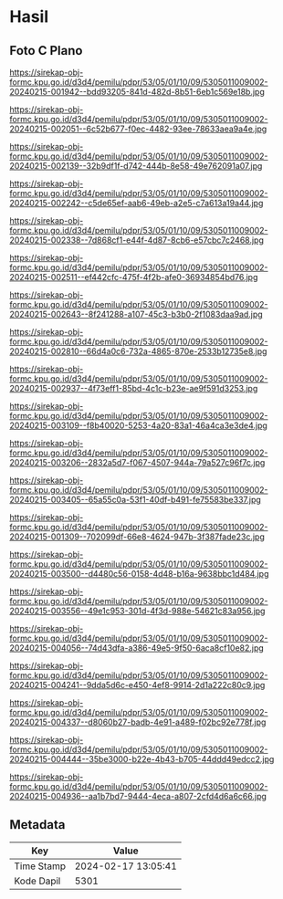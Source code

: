 # Hasil

## Foto C Plano

https://sirekap-obj-formc.kpu.go.id/d3d4/pemilu/pdpr/53/05/01/10/09/5305011009002-20240215-001942--bdd93205-841d-482d-8b51-6eb1c569e18b.jpg

https://sirekap-obj-formc.kpu.go.id/d3d4/pemilu/pdpr/53/05/01/10/09/5305011009002-20240215-002051--6c52b677-f0ec-4482-93ee-78633aea9a4e.jpg

https://sirekap-obj-formc.kpu.go.id/d3d4/pemilu/pdpr/53/05/01/10/09/5305011009002-20240215-002139--32b9df1f-d742-444b-8e58-49e762091a07.jpg

https://sirekap-obj-formc.kpu.go.id/d3d4/pemilu/pdpr/53/05/01/10/09/5305011009002-20240215-002242--c5de65ef-aab6-49eb-a2e5-c7a613a19a44.jpg

https://sirekap-obj-formc.kpu.go.id/d3d4/pemilu/pdpr/53/05/01/10/09/5305011009002-20240215-002338--7d868cf1-e44f-4d87-8cb6-e57cbc7c2468.jpg

https://sirekap-obj-formc.kpu.go.id/d3d4/pemilu/pdpr/53/05/01/10/09/5305011009002-20240215-002511--ef442cfc-475f-4f2b-afe0-36934854bd76.jpg

https://sirekap-obj-formc.kpu.go.id/d3d4/pemilu/pdpr/53/05/01/10/09/5305011009002-20240215-002643--8f241288-a107-45c3-b3b0-2f1083daa9ad.jpg

https://sirekap-obj-formc.kpu.go.id/d3d4/pemilu/pdpr/53/05/01/10/09/5305011009002-20240215-002810--66d4a0c6-732a-4865-870e-2533b12735e8.jpg

https://sirekap-obj-formc.kpu.go.id/d3d4/pemilu/pdpr/53/05/01/10/09/5305011009002-20240215-002937--4f73eff1-85bd-4c1c-b23e-ae9f591d3253.jpg

https://sirekap-obj-formc.kpu.go.id/d3d4/pemilu/pdpr/53/05/01/10/09/5305011009002-20240215-003109--f8b40020-5253-4a20-83a1-46a4ca3e3de4.jpg

https://sirekap-obj-formc.kpu.go.id/d3d4/pemilu/pdpr/53/05/01/10/09/5305011009002-20240215-003206--2832a5d7-f067-4507-944a-79a527c96f7c.jpg

https://sirekap-obj-formc.kpu.go.id/d3d4/pemilu/pdpr/53/05/01/10/09/5305011009002-20240215-003405--65a55c0a-53f1-40df-b491-fe75583be337.jpg

https://sirekap-obj-formc.kpu.go.id/d3d4/pemilu/pdpr/53/05/01/10/09/5305011009002-20240215-001309--702099df-66e8-4624-947b-3f387fade23c.jpg

https://sirekap-obj-formc.kpu.go.id/d3d4/pemilu/pdpr/53/05/01/10/09/5305011009002-20240215-003500--d4480c56-0158-4d48-b16a-9638bbc1d484.jpg

https://sirekap-obj-formc.kpu.go.id/d3d4/pemilu/pdpr/53/05/01/10/09/5305011009002-20240215-003556--49e1c953-301d-4f3d-988e-54621c83a956.jpg

https://sirekap-obj-formc.kpu.go.id/d3d4/pemilu/pdpr/53/05/01/10/09/5305011009002-20240215-004056--74d43dfa-a386-49e5-9f50-6aca8cf10e82.jpg

https://sirekap-obj-formc.kpu.go.id/d3d4/pemilu/pdpr/53/05/01/10/09/5305011009002-20240215-004241--9dda5d6c-e450-4ef8-9914-2d1a222c80c9.jpg

https://sirekap-obj-formc.kpu.go.id/d3d4/pemilu/pdpr/53/05/01/10/09/5305011009002-20240215-004337--d8060b27-badb-4e91-a489-f02bc92e778f.jpg

https://sirekap-obj-formc.kpu.go.id/d3d4/pemilu/pdpr/53/05/01/10/09/5305011009002-20240215-004444--35be3000-b22e-4b43-b705-44ddd49edcc2.jpg

https://sirekap-obj-formc.kpu.go.id/d3d4/pemilu/pdpr/53/05/01/10/09/5305011009002-20240215-004936--aa1b7bd7-9444-4eca-a807-2cfd4d6a6c66.jpg


## Metadata

| Key        | Value               |
| ---------- | ------------------- |
| Time Stamp | 2024-02-17 13:05:41 |
| Kode Dapil | 5301                |



